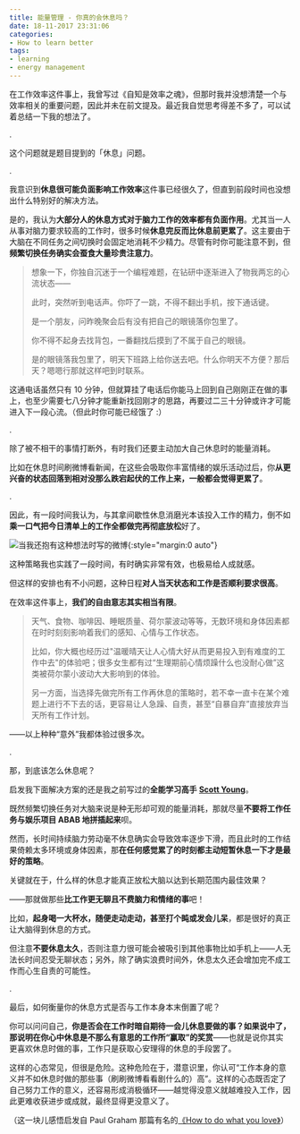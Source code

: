 ```yaml
---
title: 能量管理 - 你真的会休息吗？
date: 18-11-2017 23:31:06
categories: 
- How to learn better
tags: 
- learning
- energy management
---
```




在工作效率这件事上，我曾写过《自知是效率之魂》，但那时我并没想清楚一个与效率相关的重要问题，因此并未在前文提及。最近我自觉思考得差不多了，可以试着总结一下我的想法了。

.

这个问题就是题目提到的「休息」问题。

.

我意识到**休息很可能负面影响工作效率**这件事已经很久了，但直到前段时间也没想出什么特别好的解决方法。

是的，我认为**大部分人的休息方式对于脑力工作的效率都有负面作用**。尤其当一人从事对脑力要求较高的工作时，很多时候**休息完反而比休息前更累了**。这主要由于大脑在不同任务之间切换时会固定地消耗不少精力。尽管有时你可能注意不到，但**频繁切换任务确实会蚕食大量珍贵注意力**。

> 想象一下，你独自沉迷于一个编程难题，在钻研中逐渐进入了物我两忘的心流状态——
>
> 此时，突然听到电话声。你吓了一跳，不得不翻出手机，按下通话键。
>
> 是一个朋友，问昨晚聚会后有没有把自己的眼镜落你包里了。
>
> 你不得不起身去找背包，一番翻找后摸到了不属于自己的眼镜。
>
> 是的眼镜落我包里了，明天下班路上给你送去吧。什么你明天不方便？那后天？嗯嗯行那就这样吧到时联系。

这通电话虽然只有 10 分钟，但就算挂了电话后你能马上回到自己刚刚正在做的事上，也至少需要七八分钟才能重新找回刚才的思路，再要过二三十分钟或许才可能进入下一段心流。（但此时你可能已经饿了 :）

.

除了被不相干的事情打断外，有时我们还要主动加大自己休息时的能量消耗。

比如在休息时间刷微博看新闻，在这些会吸取你丰富情绪的娱乐活动过后，你**从更兴奋的状态回落到相对没那么跌宕起伏的工作上来，一般都会觉得更累了**。

.

因此，有一段时间我认为，与其拿间歇性休息消磨光本该投入工作的精力，倒不如**乘一口气把今日清单上的工作全都做完再彻底放松**好了。

![当我还抱有这种想法时写的微博](https://mmbiz.qpic.cn/mmbiz_jpg/ETsNbcnZdRwBYfaicBWpPsuKFdT54GQqOXp9RvBwmWiczoic06LEWl4V7AaenGLFVJWen9658tPiaELibzOzp9VGU0A/0?wx_fmt=jpeg){:style="margin:0 auto"}

这种策略我也实践了一段时间，有时确实非常有效，也极易给人成就感。

但这样的安排也有不小问题，这种日程**对人当天状态和工作是否顺利要求很高**。

在效率这件事上，**我们的自由意志其实相当有限**。

> 天气、食物、咖啡因、睡眠质量、荷尔蒙波动等等，无数环境和身体因素都在时时刻刻影响着我们的感知、心情与工作状态。
>
> 比如，你大概也经历过"温暖晴天让人心情大好从而更易投入到有难度的工作中去"的体验吧；很多女生都有过“生理期前心情烦躁什么也没耐心做”这类被荷尔蒙小波动大大影响到的体验。
>
> 另一方面，当选择先做完所有工作再休息的策略时，若不幸一直卡在某个难题上进行不下去的话，更容易让人急躁、自责，甚至“自暴自弃”直接放弃当天所有工作计划。

——以上种种“意外”我都体验过很多次。

.

那，到底该怎么休息呢？

启发我下面解决方案的还是我之前写过的**全能学习高手** [**Scott Young**](https://sinantang.github.io/reading%20notes/how%20to%20learn%20better/2017/11/04/renaissance-man-learning/)。

既然频繁切换任务对大脑来说是种无形却可观的能量消耗，那就尽量**不要将工作任务与娱乐项目 ABAB 地拼插起来**呗。

然而，长时间持续脑力劳动毫不休息确实会导致效率逐步下滑，而且此时的工作结果倚赖太多环境或身体因素，那**在任何感觉累了的时刻都主动短暂休息一下才是最好的策略**。

关键就在于，什么样的休息才能真正放松大脑以达到长期范围内最佳效果？

——那就做那些**比工作更无聊且不费脑力和情绪的事**吧！

比如，**起身喝一大杯水，随便走动走动，甚至打个盹或发会儿呆**，都是很好的真正让大脑得到休息的方式。

但注意**不要休息太久**，否则注意力很可能会被吸引到其他事物比如手机上——人无法长时间忍受无聊状态；另外，除了确实浪费时间外，休息太久还会增加完不成工作而心生自责的可能性。

.

最后，如何衡量你的休息方式是否与工作本身本末倒置了呢？

你可以问问自己，**你是否会在工作时暗自期待一会儿休息要做的事？**如果说中了，那说明在你心中**休息是不那么有意思的工作所“赢取”的奖赏**——也就是说你其实更喜欢休息时做的事，工作只是获取心安理得的休息的手段罢了。

这样的心态常见，但很是危险。这种危险在于，潜意识里，你认可“工作本身的意义并不如休息时做的那些事（刷刷微博看看剧什么的）高”。这样的心态既否定了自己努力工作的意义，还容易形成消极循环——越觉得没意义就越难投入工作，因此更难收获进步或成就，最终显得更没意义了。

（这一块儿感悟启发自 Paul Graham 那篇有名的[《How to do what you love》](http://www.paulgraham.com/love.html)）







